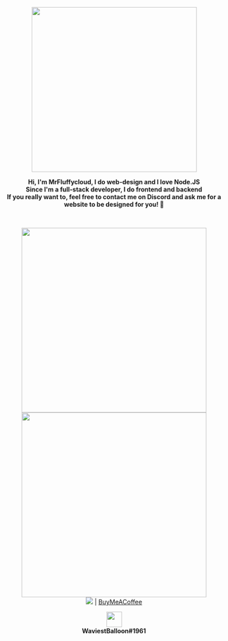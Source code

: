 
<p align="center"><img src="./resources/facemain.png" width=375px><br></p>

<p align="center"><strong>Hi, I'm <b>MrFluffycloud</b>, I do web-design and I love Node.JS<br>
Since I'm a full-stack developer, I do frontend and backend<br>
If you really want to, feel free to contact me on Discord and ask me for a website to be designed for you! 💙</strong></p>

<br>

<p align="center"><a href="https://discord.gg/cqpMzBjzQu"><img src="https://discord.com/api/guilds/701451295566856242/widget.png?style=banner2" width=420px></a><br>
  <a href="https://github.com/WaviestBalloon/"><img src="https://github-readme-stats.vercel.app/api?username=WaviestBalloon" width=420px></a>
  <br><img src="https://visitor-badge.glitch.me/badge?page_id=WaviestBalloon"> | <a href="https://buymeacoff.ee/WaviestBalloon"> BuyMeACoffee</a></p>

<p align="center"><img src="./resources/Discord-Logo-Color.png" width=35px><br><strong>WaviestBalloon#1961</strong></p>
<!--<p align="center"><img src="./resources/Twitter_Logo_Blue.png" width=45px><br><strong>@WaviestBalloon</strong></p>-->
